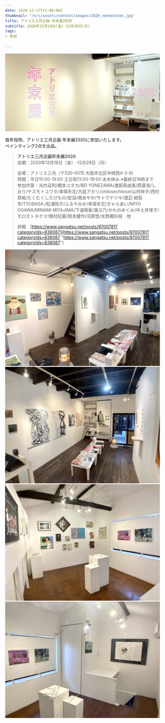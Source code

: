 ```yaml
---
date: 2020-12-17T15:00:00Z
thumbnail: "/src/assets/content/images/2020_nenmatuten.jpg"
title: アトリエ三月企画-年末展2020
subtitle: 2020年12月18日(金)-12月28日(月)
tags:
- 告知

---
```

![](/src/assets/content/images/2020_nenmatuten.jpg)

毎年恒例、アトリエ三月企画 年末展2020に参加いたします。  
ペインティング2点を出品。

> **アトリエ三月企画年末展2020**  
> 会期：2020年12月18日（金）-12月28日（月）
>
> 会場：アトリエ三月（〒530-0015 大阪市北区中崎西4-2-9）  
> 時間：平日15:00-19:00 土日祝13:00-19:00 水木休み ※最終日18時まで  
> 参加作家：光内亘利/橋本ユタカ/BEI YONEZAWA/渡部真由美/原康浩/しおり/ヤスモトユウタ/幸得冬花/大庭アカリ/chitosechitose/山村祥子/西村昂祐/むくむくしたけもの/蛇目/南あやか/サトウナツキ/渡辺 絵梨奈/TSUBASA./松浦知子/ふるやみか/幸得冬花/きゃらあい/MIYO OGAWA/MINAMI MIYAJIMA/下浦萌香/美沙乃/かわのめぐみ/中土井律子/モロモトタクマ/南村杞憂/岡本健作/河原悠/水野魔利枝　他
>
> 詳細　[https://www.sangatsu.net/posts/9700781?categoryIds=838087](https://www.sangatsu.net/posts/9700781?categoryIds=838087 "https://www.sangatsu.net/posts/9700781?categoryIds=838087")

![](/src/assets/content/images/2020_nenmatuten04.jpg)![](/src/assets/content/images/2020_nenmatuten03.jpg)![](/src/assets/content/images/2020_nenmatuten01.jpg)![](/src/assets/content/images/2020_nenmatuten02.jpg)